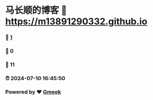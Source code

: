 # 马长顺的博客 :link: https://m13891290332.github.io 
### :page_facing_up: [1](https://m13891290332.github.io/tag.html) 
### :speech_balloon: 0 
### :hibiscus: 11 
### :alarm_clock: 2024-07-10 16:45:50 
### Powered by :heart: [Gmeek](https://github.com/Meekdai/Gmeek)
